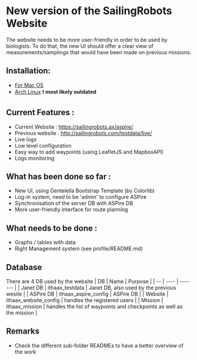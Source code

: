 # New version of the SailingRobots Website

The website needs to be more user-friendly in order to be used by biologists.
To do that, the new UI should offer a clear view of measurements/samplings that 
would have been made on previous missions.

## Installation:
* [For Mac OS](INSTALL_MAC_OS.md)
* [Arch Linux](https://github.com/AlandSailingRobots/SailingRobotsDocs/blob/master/Website%20on%20localhost%20guide.md) :exclamation: __most likely outdated__

## Current Features :
   -  Current Website : https://sailingrobots.ax/aspire/ 
   -  Previous website : http://sailingrobots.com/testdata/live/
   -  Live logs
   -  Low level configuration
   -  Easy way to add waypoints (using LeafletJS and MapboxAPI)
   -  Logs monitoring

## What has been done so far :
   -  New UI, using Gentelella Bootstrap Template (by Colorlib)
   -  Log-in system, need to be 'admin' to configure ASPire
   -  Synchronisation of the server DB with ASPire DB
   -  More user-friendly interface for route planning


## What needs to be done :
   -  Graphs / tables with data
   -  Right Management system (see profile/README.md)

## Database
There are 4 DB used by the website
| DB | Name | Purpose | 
| -- | ---- | ------- |
| Janet DB | ithaax_testdata | Janet DB, also used by the previous wesite |
| ASPire DB | ithaax_aspire_config | ASPire DB |
| Website | ithaax_website_config | handles the registered users |
| Mission | ithaax_mission | handles the list of waypoints and checkpoints as well as the mission |

## Remarks
   -  Check the different sub-folder READMEs to have a better overview of the work
   

